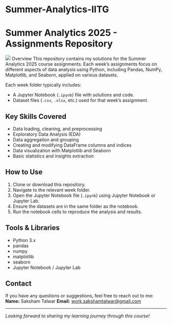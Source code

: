 # Summer-Analytics-IITG
# Summer Analytics 2025 - Assignments Repository
<img src="https://imarticus.org/blog/wp-content/uploads/2017/10/scopet.gif">
Overview
This repository contains my solutions for the Summer Analytics 2025 course assignments. Each week’s assignments focus on different aspects of data analysis using Python, including Pandas, NumPy, Matplotlib, and Seaborn, applied on various datasets.

Each week folder typically includes:
- A Jupyter Notebook (`.ipynb`) file with solutions and code.
- Dataset files (`.csv`, `.xlsx`, etc.) used for that week’s assignment.

## Key Skills Covered
- Data loading, cleaning, and preprocessing
- Exploratory Data Analysis (EDA)
- Data aggregation and grouping
- Creating and modifying DataFrame columns and indices
- Data visualization with Matplotlib and Seaborn
- Basic statistics and insights extraction

## How to Use
1. Clone or download this repository.
2. Navigate to the relevant week folder.
3. Open the Jupyter Notebook file (`.ipynb`) using Jupyter Notebook or Jupyter Lab.
4. Ensure the datasets are in the same folder as the notebook.
5. Run the notebook cells to reproduce the analysis and results.

## Tools & Libraries
- Python 3.x
- pandas
- numpy
- matplotlib
- seaborn
- Jupyter Notebook / Jupyter Lab

## Contact
If you have any questions or suggestions, feel free to reach out to me:  
**Name:** Saksham Talwar 
**Email:** work.sakshamtalwar@gmail.com 

---

*Looking forward to sharing my learning journey through this course!*
